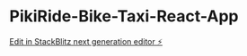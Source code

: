 # PikiRide-Bike-Taxi-React-App

[Edit in StackBlitz next generation editor ⚡️](https://stackblitz.com/~/github.com/alphatechdevelopers/PikiRide-Bike-Taxi-React-App)